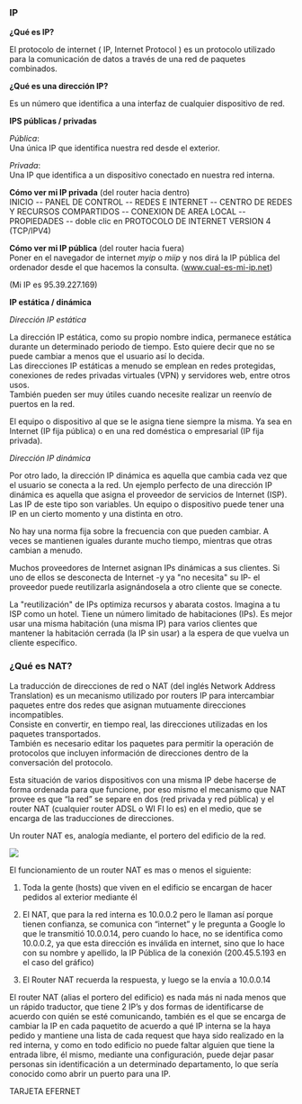 ### IP  
 
**¿Qué es IP?**  

El protocolo de internet ( IP, Internet Protocol ) es un protocolo utilizado para la comunicación de datos a través de una red de paquetes combinados.  

**¿Qué es una dirección IP?** 
 
Es un número que identifica a una interfaz de cualquier dispositivo de red.

**IPS públicas / privadas**  

*Pública*:   
Una única IP que identifica nuestra red desde el exterior.  

*Privada*:   
Una IP que identifica a un dispositivo conectado en nuestra red interna. 
 
**Cómo ver mi IP privada** (del router hacia dentro)  
INICIO -- PANEL DE CONTROL -- REDES E INTERNET -- CENTRO DE REDES Y RECURSOS COMPARTIDOS -- CONEXION DE AREA LOCAL -- PROPIEDADES -- doble clic en PROTOCOLO DE INTERNET VERSION 4 (TCP/IPV4)  
  
**Cómo ver mi IP pública** (del router hacia fuera)   
Poner en el navegador de  internet *myip* o *miip* y nos dirá la IP pública del ordenador desde el que hacemos la consulta. (www.cual-es-mi-ip.net)


(Mi IP es 95.39.227.169) 

**IP estática / dinámica** 

*Dirección IP estática*


La dirección IP estática, como su propio nombre indica, permanece estática durante un determinado periodo de tiempo. Esto quiere decir que no se puede cambiar a menos que el usuario así lo decida.   
Las direcciones IP estáticas a menudo se emplean en redes protegidas, conexiones de redes privadas virtuales (VPN) y servidores web, entre otros usos.   
También pueden ser muy útiles cuando necesite realizar un reenvío de puertos en la red.

El equipo o dispositivo al que se le asigna tiene siempre la misma. Ya sea en Internet (IP fija pública) o en una red doméstica o empresarial (IP fija privada).


*Dirección IP dinámica*


Por otro lado, la dirección IP dinámica es aquella que cambia cada vez que el usuario se conecta a la red. Un ejemplo perfecto de una dirección IP dinámica es aquella que asigna el proveedor de servicios de Internet (ISP).  
Las IP de este tipo son variables. Un equipo o dispositivo puede tener una IP en un cierto momento y una distinta en otro.

No hay una norma fija sobre la frecuencia con que pueden cambiar. A veces se mantienen iguales durante mucho tiempo, mientras que otras cambian a menudo.

Muchos proveedores de Internet asignan IPs dinámicas a sus clientes. Si uno de ellos se desconecta de Internet -y ya "no necesita" su IP- el proveedor puede reutilizarla asignándosela a otro cliente que se conecte.

La "reutilización" de IPs optimiza recursos y abarata costos. Imagina a tu ISP como un hotel. Tiene un número limitado de habitaciones (IPs). Es mejor usar una misma habitación (una misma IP) para varios clientes que mantener la habitación cerrada (la IP sin usar) a la espera de que vuelva un cliente específico.

 



### ¿Qué es NAT? 

 La traducción de direcciones de red o NAT (del inglés Network Address Translation) es un mecanismo utilizado por routers IP para intercambiar paquetes entre dos redes que asignan mutuamente direcciones incompatibles.  
Consiste en convertir, en tiempo real, las direcciones utilizadas en los paquetes transportados.   
También es necesario editar los paquetes para permitir la operación de protocolos que incluyen información de direcciones dentro de la conversación del protocolo.  

Esta situación de varios dispositivos con una misma IP debe hacerse de forma ordenada para que funcione, por eso mismo el mecanismo que NAT provee es que “la red” se separe en dos (red privada y red pública) y el router NAT (cualquier router ADSL o WI FI lo es) en el medio, que se encarga de las traducciones de direcciones.

Un router NAT es, analogía mediante, el portero del edificio de la red.  

![](http://grabilla.com/05115-b5547413-9c57-4aac-94e5-ec3c879230e3.png)

  
El funcionamiento de un router NAT es mas o menos el siguiente:

1) Toda la gente (hosts) que viven en el edificio se encargan de hacer pedidos al exterior mediante él  

2) El NAT, que para la red interna es 10.0.0.2 pero le llaman así porque tienen confianza, se comunica con “internet” y le pregunta a Google lo que le transmitió 10.0.0.14, pero cuando lo hace, no se identifica como 10.0.0.2, ya que esta dirección es inválida en internet, sino que lo hace con su nombre y apellido, la IP Pública de la conexión (200.45.5.193 en el caso del gráfico)  

3) El Router NAT recuerda la respuesta, y luego se la envía a 10.0.0.14  

El router NAT (alias el portero del edificio) es nada más ni nada menos que un rápido traductor, que tiene 2 IP’s y dos formas de identificarse de acuerdo con quién se esté comunicando, también es el que se encarga de cambiar la IP en cada paquetito de acuerdo a qué IP interna se la haya pedido y mantiene una lista de cada request que haya sido realizado en la red interna, y como en todo edificio no puede faltar alguien que tiene la entrada libre, él mismo, mediante una configuración, puede dejar pasar personas sin identificación a un determinado departamento, lo que sería conocido como abrir un puerto para una IP.

TARJETA EFERNET  
